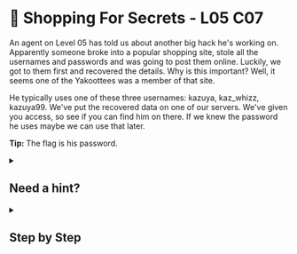 # 🛒 Shopping For Secrets - L05 C07

An agent on Level 05 has told us about another big hack he's working on. Apparently someone broke into a popular shopping site, stole all the usernames and passwords and was going to post them online. Luckily, we got to them first and recovered the details. Why is this important? Well, it seems one of the Yakoottees was a member of that site.

He typically uses one of these three usernames: kazuya, kaz_whizz, kazuya99. We've put the recovered data on one of our servers. We've given you access, so see if you can find him on there. If we knew the password he uses maybe we can use that later.

**Tip:** The flag is his password.

<details><summary>

## Need a hint?</summary>

```txt
💡 Hint: Forgotten how to SSH? Search for `$ man ssh` on google for some help.
   You might also want to take a look at grep.
   Search for `$ man grep` on google for some information on how to use it.
```

</details>

<details><summary>

## Step by Step</summary>

- Run `ls`
- Run `grep "kazuya" 182k_accounts_rip.txt`

![image of terminal](/assets/shoppingforsecrets1.png)

</details>
